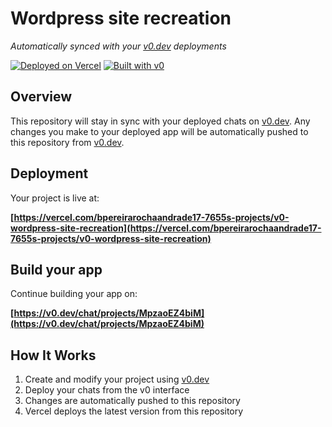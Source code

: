 # Wordpress site recreation

*Automatically synced with your [v0.dev](https://v0.dev) deployments*

[![Deployed on Vercel](https://img.shields.io/badge/Deployed%20on-Vercel-black?style=for-the-badge&logo=vercel)](https://vercel.com/bpereirarochaandrade17-7655s-projects/v0-wordpress-site-recreation)
[![Built with v0](https://img.shields.io/badge/Built%20with-v0.dev-black?style=for-the-badge)](https://v0.dev/chat/projects/MpzaoEZ4biM)

## Overview

This repository will stay in sync with your deployed chats on [v0.dev](https://v0.dev).
Any changes you make to your deployed app will be automatically pushed to this repository from [v0.dev](https://v0.dev).

## Deployment

Your project is live at:

**[https://vercel.com/bpereirarochaandrade17-7655s-projects/v0-wordpress-site-recreation](https://vercel.com/bpereirarochaandrade17-7655s-projects/v0-wordpress-site-recreation)**

## Build your app

Continue building your app on:

**[https://v0.dev/chat/projects/MpzaoEZ4biM](https://v0.dev/chat/projects/MpzaoEZ4biM)**

## How It Works

1. Create and modify your project using [v0.dev](https://v0.dev)
2. Deploy your chats from the v0 interface
3. Changes are automatically pushed to this repository
4. Vercel deploys the latest version from this repository
